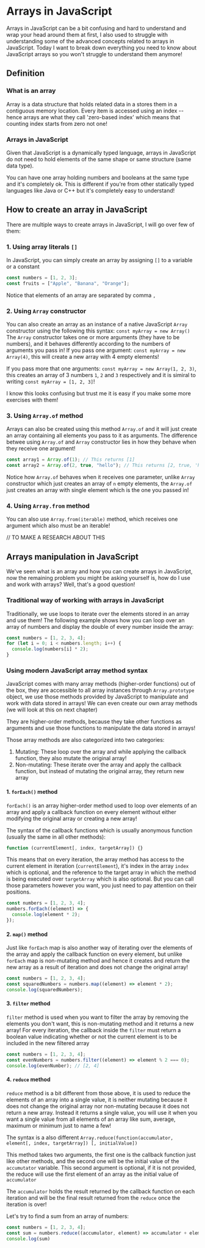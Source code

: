 # Arrays in JavaScript

Arrays in JavaScript can be a bit confusing and hard to understand and wrap your head around them at first, I also used to struggle with understanding some of the advanced concepts related to arrays in JavaScript. Today I want to break down everything you need to know about JavaScript arrays so you won't struggle to understand them anymore!

## Definition

### What is an array

Array is a data structure that holds related data in a stores them in a contiguous memory location. Every item is accessed using an index -- hence arrays are what they call 'zero-based index' which means that counting index starts from zero not one!

### Arrays in JavaScript

Given that JavaScript is a dynamically typed language, arrays in JavaScript do not need to hold elements of the same shape or same structure (same data type).

You can have one array holding numbers and booleans at the same type and it's completely ok.
This is different if you're from other statically typed languages like Java or C++ but it's completely easy to understand!

## How to create an array in JavaScript

There are multiple ways to create arrays in JavaScript, I will go over few of them:

### 1. Using array literals `[]`

In JavaScript, you can simply create an array by assigning `[]` to a variable or a constant

```javascript
const numbers = [1, 2, 3];
const fruits = ["Apple", "Banana", "Orange"];
```

Notice that elements of an array are separated by comma `,`

### 2. Using `Array` constructor

You can also create an array as an instance of a native JavaScript `Array` constructor using the following this syntax:
`const myArray = new Array()`
The `Array` constructor takes one or more arguments (they have to be numbers), and it behaves differently according to the numbers of arguments you pass in!
If you pass one argument: `const myArray = new Array(4)`, this will create a new array with 4 empty elements!

If you pass more that one arguments: `const myArray = new Array(1, 2, 3)`, this creates an array of 3 numbers `1`, `2` and `3` respectively and it is simiral to writing `const myArray = [1, 2, 3]`!

I know this looks confusing but trust me it is easy if you make some more exercises with them!

### 3. Using `Array.of` method

Arrays can also be created using this method `Array.of` and it will just create an array containing all elements you pass to it as arguments. The difference betwee using `Array.of` and `Array` constructor lies in how they behave when they receive one argument!

```javascript
const array1 = Array.of(1); // This returns [1]
const array2 = Array.of(2, true, "hello"); // This returns [2, true, 'hello']
```

Notice how `Array.of` behaves when it receives one parameter, unlike `Array` constructor which just creates an array of `n` empty elements, the `Array.of` just creates an array with single element which is the one you passed in!

### 4. Using `Array.from` method

You can also use `Array.from(iterable)` method, which receives one argument which also must be an iterable!

// TO MAKE A RESEARCH ABOUT THIS

## Arrays manipulation in JavaScript

We've seen what is an array and how you can create arrays in JavaScript, now the remaining problem you might be asking yourself is, how do I use and work with arrays?
Well, that's a good question!

### Traditional way of working with arrays in JavaScript

Traditionally, we use loops to iterate over the elements stored in an array and use them!
The following example shows how you can loop over an array of numbers and display the double of every number inside the array:

```javascript
const numbers = [1, 2, 3, 4];
for (let i = 0; i < numbers.length; i++) {
  console.log(numbers[i] * 2);
}
```

### Using modern JavaScript array method syntax

JavaScript comes with many array methods (higher-order functions) out of the box, they are accessible to all array instances through `Array.prototype` object, we use those methods provided by JavaScript to manipulate and work with data stored in arrays! We can even create our own array methods (we will look at this on next chapter)

They are higher-order methods, because they take other functions as arguments and use those functions to manipulate the data stored in arrays!

Those array methods are also categorized into two categories:

1. Mutating: These loop over the array and while applying the callback function, they also mutate the original array!
2. Non-mutating: These iterate over the array and apply the callback function, but instead of mutating the original array, they return new array

#### 1. `forEach()` method

`forEach()` is an array higher-order method used to loop over elements of an array and apply a callback function on every element without either modifying the original array or creating a new array!

The syntax of the callback functions which is usually anonymous function (usually the same in all other methods):

```javascript
function (currentElement[, index, targetArray]) {}
```

This means that on every iteration, the array method has access to the current element in iteration (`currentElement`), it's index in the array `index` which is optional, and the reference to the target array in which the method is being executed over `targetArray` which is also optional. But you can call those parameters however you want, you just need to pay attention on their positions.

```javascript
const numbers = [1, 2, 3, 4];
numbers.forEach((element) => {
  console.log(element * 2);
});
```

#### 2. `map()` method

Just like `forEach` map is also another way of iterating over the elements of the array and apply the callback function on every element, but unlike `forEach` map is non-mutating method and hence it creates and return the new array as a result of iteration and does not change the original array!

```javascript
const numbers = [1, 2, 3, 4];
const squaredNumbers = numbers.map((element) => element * 2);
console.log(squaredNumbers);
```

#### 3. `filter` method

`filter` method is used when you want to filter the array by removing the elements you don't want, this is non-mutating method and it returns a new array!
For every iteration, the callback inside the `filter` must return a boolean value indicating whether or not the current element is to be included in the new filtered array

```javascript
const numbers = [1, 2, 3, 4];
const evenNumbers = numbers.filter((element) => element % 2 === 0);
console.log(evenNumber); // [2, 4]
```

#### 4. `reduce` method

`reduce` method is a bit different from those above, it is used to reduce the elements of an array into a single value, it is neither mutating because it does not change the original array nor non-mutating because it does not return a new array. Instead it returns a single value, you will use it when you want a single value from all elements of an array like sum, average, maximum or minimum just to name a few!


The syntax is a also different
`Array.reduce(function(accumulator, element[, index, targetArray]) [, initialValue])`

This method takes two arguments, the first one is the callback function just like other methods, and the second one will be the initial value of the `accumutator` variable. This second argument is optional, if it is not provided, the reduce will use the first element of an array as the initial value of `accumulator`

The `accumulator` holds the result returned by the callback function on each iteration and will be the final result returned from the `reduce` once the iteration is over!

Let's try to find a sum from an array of numbers:

```javascript
const numbers = [1, 2, 3, 4];
const sum = numbers.reduce((accumulator, element) => accumulator + element);
console.log(sum)
```
